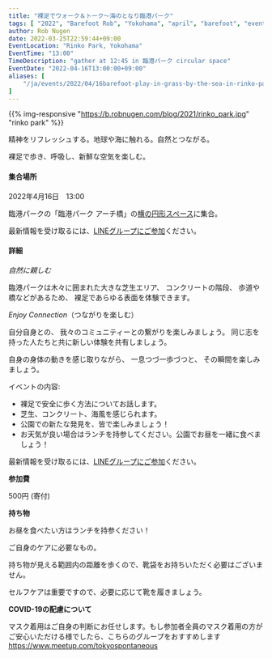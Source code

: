 ```yaml
---
title: "裸足でウォーク＆トーク～海のとなり臨港パーク"
tags: [ "2022", "Barefoot Rob", "Yokohama", "april", "barefoot", "event", "rinko-park", "walk", "はだし", "臨港パーク", "裸足のロブ" ]
author: Rob Nugen
date: 2022-03-25T22:59:44+09:00
EventLocation: "Rinko Park, Yokohama"
EventTime: "13:00"
TimeDescription: "gather at 12:45 in 臨港パーク circular space"
EventDate: "2022-04-16T13:00:00+09:00"
aliases: [
    "/ja/events/2022/04/16barefoot-play-in-grass-by-the-sea-in-rinko-park-yokohama",
]
---
```


{{% img-responsive "https://b.robnugen.com/blog/2021/rinko_park.jpg" "rinko park" %}}

精神をリフレッシュする。地球や海に触れる。自然とつながる。

裸足で歩き、呼吸し、新鮮な空気を楽しむ。

#### 集合場所

2022年4月16日　13:00

臨港パークの「臨港パーク アーチ橋」の[横の円形スペース](https://goo.gl/maps/k5XcA7ueXCCsPErV9)に集合。

最新情報を受け取るには、[LINEグループにご参加](/contact/)ください。

#### 詳細

*自然に親しむ*

臨港パークは木々に囲まれた大きな芝生エリア、
コンクリートの階段、
歩道や橋などがあるため、
裸足であらゆる表面を体験できます。

*Enjoy Connection*（つながりを楽しむ）

自分自身との、
我々のコミュニティーとの繋がりを楽しみましょう。
同じ志を持った人たちと共に新しい体験を共有しましょう。

自身の身体の動きを感じ取りながら、
一息つづ一歩づつと、
その瞬間を楽しみましょう。


イベントの内容:

* 裸足で安全に歩く方法についてお話します。
* 芝生、コンクリート、海風を感じられます。
* 公園での新たな発見を、皆で楽しみましょう！
* お天気が良い場合はランチを持参してください。公園でお昼を一緒に食べましょう！

最新情報を受け取るには、[LINEグループにご参加](/contact/)ください。

**参加費**

500円 (寄付)

**持ち物**

お昼を食べたい方はランチを持参ください！

ご自身のケアに必要なもの。

持ち物が見える範囲内の距離を歩くので、靴袋をお持ちいただく必要はございません。

セルフケアは重要ですので、必要に応じて靴を履きましょう。

**COVID-19の配慮について**

マスク着用はご自身の判断にお任せします。もし参加者全員のマスク着用の方がご安心いただける様でしたら、こちらのグループをおすすめします
https://www.meetup.com/tokyospontaneous
